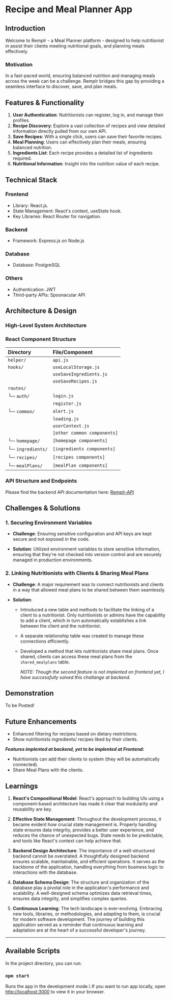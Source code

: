 # Recipe and Meal Planner App

## Introduction

Welcome to Remplr - a Meal Planner platform - designed to help nutritionist in assist their clients meeting nutritional goals, and planning meals effectively.

### Motivation

In a fast-paced world, ensuring balanced nutrition and managing meals across the week can be a challenge. Remplr  bridges this gap by providing a seamless interface to discover, save, and plan meals.

## Features & Functionality

1. **User Authentication**: Nutritionists can register, log in, and manage their profiles.
2. **Recipe Discovery**: Explore a vast collection of recipes and view detailed information directly pulled from our own API.
3. **Save Recipes**: With a single click, users can save their favorite recipes.
4. **Meal Planning**: Users can effectively plan their meals, ensuring balanced nutrition.
5. **Ingredients List**: Each recipe provides a detailed list of ingredients required.
6. **Nutritional Information**: Insight into the nutrition value of each recipe.

## Technical Stack

### Frontend

- Library: React.js.
- State Management: React's context, useState hook.
- Key Libraries: React Router for navigation.

### Backend

- Framework: Express.js on Node.js

### Database

- Database: PostgreSQL

### Others

- Authentication: JWT
- Third-party APIs: Spoonacular API

## Architecture & Design

### High-Level System Architecture



### React Component Structure

| Directory | File/Component |
|:----------|:---------------|
| `helper/` | `api.js`       |
| `hooks/`  | `useLocalStorage.js` |
|          | `useSaveIngredients.js` |
|          | `useSaveRecipes.js` |
| `routes/` |                |
|   └─ `auth/`   | `login.js`   |
|          | `register.js`  |
|   └─ `common/` | `alert.js`   |
|          | `loading.js`   |
|          | `userContext.js`   |
|          | `[other common components]` |
|   └─ `homepage/`| `[homepage components]`|
|   └─ `ingredients/`| `[ingredients components]`|
|   └─ `recipes/`| `[recipes components]` |
|   └─ `mealPlans/`| `[mealPlan components]` |



### API Structure and Endpoints

Please find the backend API documentation here: [Remplr-API](https://coderhimanshu1.github.io/Remplr-backend/)

## Challenges & Solutions

### **1. Securing Environment Variables**

- **Challenge**: 
  Ensuring sensitive configuration and API keys are kept secure and not exposed in the code.
  
- **Solution**: 
  Utilized environment variables to store sensitive information, ensuring that they're not checked into version control and are securely managed in production environments.


### **2. Linking Nutritionists with Clients & Sharing Meal Plans**

- **Challenge**: 
  A major requirement was to connect nutritionists and clients in a way that allowed meal plans to be shared between them seamlessly.
  
- **Solution**: 
  - Introduced a new table and methods to facilitate the linking of a client to a nutritionist. Only nutritionists or admins have the capability to add a client, which in turn automatically establishes a link between the client and the nutritionist.
  - A separate relationship table was created to manage these connections efficiently.
  - Developed a method that lets nutritionists share meal plans. Once shared, clients can access these meal plans from the `shared_mealplans` table.

	*NOTE: Though the second feature is not implented on frontend yet, I have successfully solved this challange at backend.* 

## Demonstration

To be Posted!

## Future Enhancements

- Enhanced filtering for recipes based on dietary restrictions.
- Show nutritionists ingredients/ recipes liked by their clients.

***Features implented at backend, yet to be implented at Frontend:***

- Nutritionists can add their clients to system (they will be automatically connected).
- Share Meal Plans with the clients.


## Learnings

1. **React's Compositional Model**: React's approach to building UIs using a component-based architecture has made it clear that modularity and reusability are key. 

2. **Effective State Management**: Throughout the development process, it became evident how crucial state management is. Properly handling state ensures data integrity, provides a better user experience, and reduces the chance of unexpected bugs. State needs to be predictable, and tools like  React's context can help achieve that.

3. **Backend Design Architecture**: The importance of a well-structured backend cannot be overstated. A thoughtfully designed backend ensures scalable, maintainable, and efficient operations. It serves as the backbone of the application, handling everything from business logic to interactions with the database.

4. **Database Schema Design**: The structure and organization of the database play a pivotal role in the application's performance and scalability. A well-designed schema optimizes data retrieval times, ensures data integrity, and simplifies complex queries.

5. **Continuous Learning**: The tech landscape is ever-evolving. Embracing new tools, libraries, or methodologies, and adapting to them, is crucial for modern software development. The journey of building this application served as a reminder that continuous learning and adaptation are at the heart of a successful developer's journey.

---

## Available Scripts

In the project directory, you can run:

### `npm start`

Runs the app in the development mode.\ If you want to run app locally, open [http://localhost:3000](http://localhost:3000) to view it in your browser.
